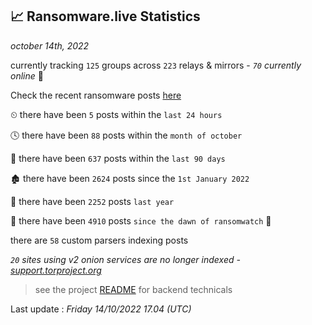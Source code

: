 
## 📈 Ransomware.live Statistics
_october 14th, 2022_

currently tracking `125` groups across `223` relays & mirrors - _`70` currently online_ 📡

Check the recent ransomware posts [here](https://www.ransomware.live/#/recentposts)


⏲ there have been `5` posts within the `last 24 hours`

🕓 there have been `88` posts within the `month of october`

📅 there have been `637` posts within the `last 90 days`

🏚 there have been `2624` posts since the `1st January 2022`

🚀 there have been `2252` posts `last year`

🦕 there have been `4910` posts `since the dawn of ransomwatch` 🐣

there are `58` custom parsers indexing posts

_`20` sites using v2 onion services are no longer indexed - [support.torproject.org](https://support.torproject.org/onionservices/v2-deprecation/)_

> see the project [README](https://github.com/jmousqueton/ransomwatch#readme) for backend technicals



Last update : _Friday 14/10/2022 17.04 (UTC)_


